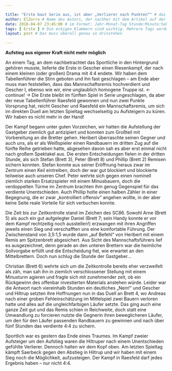 ```yaml
---

title: "Erste baut Serie aus, ist aber „Verlierer nach Punkten“" # das wird der Titel der Seite, am besten in Anführungszeichen (z.B. wenn er Sonderzeichen enthält).
author: ElZorro # Name des Autors, der nachher mit dem Artikel auf der Seite angezeigt wird; das ist unabhängig vom github-Benutzernamen
date: 2018-04-07 23:45:00 # im Format: Jahr-Monat-Tag Stunde:Minute:Sekunde, die Uhrzeit ist optional
tags: [ Erste ] # Die eckigen Klammern sind wichtig. Mehrere Tags werden durch Kommas separiert
layout: post # Das muss überall genau so drinstehen

---
```

**Aufstieg aus eigener Kraft nicht mehr möglich**

An einem Tag, an dem nachbetrachtet das Sportliche in den Hintergrund gehören musste, lieferte die Erste in Gescher einen Riesenkampf, der nach einem kleinen (oder großen) Drama mit 4:4 endete. Wir haben dem Tabellenführer die Stirn geboten und ihn fast geschlagen – am Ende aber muss man feststellen, dass das Mannschaftsremis hochverdient und Gescher I, ebenso wie wir, eine unglaublich homogene Truppe ist.
← continue! → 
Die Erste bleibt im fünften Spiel in Serie ungeschlagen, da aber der neue Tabellenführer Raesfeld gewonnen und nun zwei Punkte Vorsprung hat, reicht Gescher und Raesfeld ein Mannschaftsremis, um sich im direkten Duell am letzten Spieltag wechselseitig zu Aufsteigern zu küren. Wir haben es nicht mehr in der Hand!

Der Kampf begann unter guten Vorzeichen, wir hatten die Aufstellung der Gastgeber ziemlich gut antizipiert und konnten zum Großteil mit Vorbereitung an die Bretter gehen. Heribert überraschte seinen Gegner und auch uns, als er als Weißspieler einen Randbauern im dritten Zug auf die fünfte Reihe getrieben hatte, abgesehen davon sah es aber erst einmal nicht nach großem Spektakel aus. Die ersten Entscheidungen fielen in der dritten Stunde, als sich Stefan (Brett 3), Peter (Brett 8) und Phillip (Brett 2) Remisen sichern konnten. Stefan konnte aus seiner Eröffnung heraus zwar im Zentrum einen Keil eintreiben, doch der war gut blockiert und blockierte teilweise auch unseren Chef. Peter wehrte sich gegen einen nominell ziemlich starken Ersatzspieler mit einem Minusbauern, doch die verdoppelten Türme im Zentrum brachten ihm genug Gegenspiel für das verdiente Unentschieden. Auch Phillip holte einen halben Zähler in einer Begegnung, die er zwar „kontrolliert offensiv“ angehen wollte, in der aber keine Seite reale Vorteile für sich verbuchen konnte.

Die Zeit bis zur Zeitkontrolle stand im Zeichen des SC86. Sowohl Arne (Brett 5) als auch ein gut aufgelegter Daniel (Brett 7; sein Handy konnte er vor dem Kampf rechtzeitig noch ausstellen!) erzwangen mit ihren Angriffen jeweils einen Sieg und verschafften uns eine komfortable Führung. Der Zwischenstand von 3,5:1,5 wurde dann „auf Befehl“ von Heribert mit einem Remis am Spitzenbrett abgesichert. Aus Sicht des Mannschaftsführers lief es ausgezeichnet, denn gerade an den unteren Brettern war die heimliche Sollvorgabe erfüllt und die Entscheidung fiel, wie erwartet an den Mittelbrettern. Doch nun schlug die Stunde der Gastgeber...

Christian (Brett 6) wehrte sich um die Zeitkontrolle bereits eher verzweifelt als zäh, man sah ihn in ziemlich verschlossener Stellung mit einem Minusturm agieren und fragte sich mit zunehmender zeit, ob ein Rückgewinn des offenbar investierten Materials anstehen würde. Leider war die Antwort nach viereinhalb Stunden ein deutliches „Nein!“ und Gescher und Hiltrup setzten ihre Hoffnungen nun in das Duell an Brett 4, wo Andreas nach einer groben Fehleinschätzung im Mittelspiel zwei Bauern verloren hatte und alles auf die ungleichfarbigen Läufer setzte. Das ging auch eine ganze Zeit gut und das Remis schien in Reichweite, doch statt eine Umwandlung zu forcieren nutzte die Gegnerin ihren beweglicheren Läufer, um den für den Läufer passenden Randbauern zu gewinnen und nach über fünf Stunden das verdiente 4:4 zu sichern.

Sportlich war es gestern das Ende eines Traumes. Im Kampf zweier Aufsteiger um den Aufstieg waren die Hiltruper nach einem Unentschieden gefühlte Verlierer. Dennoch halten wir dem Kopf oben. Am letzten Spieltag kämpft Saerbeck gegen den Abstieg in Hiltrup und wir haben mit einem Sieg noch die Möglichkeit, aufzusteigen. Der Kampf in Raesfeld darf jedes Ergebnis haben – nur nicht 4:4.
